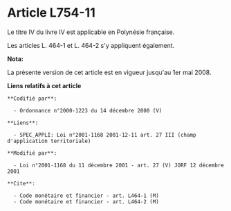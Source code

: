 # Article L754-11

Le titre IV du livre IV est applicable en Polynésie française.

Les articles L. 464-1 et L. 464-2 s'y appliquent également.

**Nota:**

La présente version de cet article est en vigueur jusqu'au 1er mai 2008.

**Liens relatifs à cet article**

	**Codifié par**:

	  - Ordonnance n°2000-1223 du 14 décembre 2000 (V)

	**Liens**:

	  - SPEC_APPLI: Loi n°2001-1168 2001-12-11 art. 27 III (champ d'application territoriale)

	**Modifié par**:

	  - Loi n°2001-1168 du 11 décembre 2001 - art. 27 (V) JORF 12 décembre 2001

	**Cite**:

	  - Code monétaire et financier - art. L464-1 (M)
	  - Code monétaire et financier - art. L464-2 (M)
